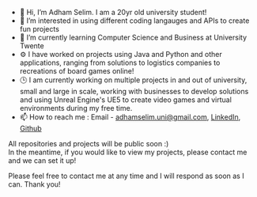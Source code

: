 - 👋 Hi, I’m Adham Selim. I am a 20yr old university student!
- 👀 I’m interested in using different coding langauges and APIs to create fun projects
- 🌱 I’m currently learning Computer Science and Business at University Twente
- ⚙️ I have worked on projects using Java and Python and other applications, ranging from solutions to logistics companies to recreations of board games online!
- 🕒 I am currently working on multiple projects in and out of university, small and large in scale, working with businesses to develop solutions and using Unreal Engine's UE5 to create video games and virtual environments during my free time.
- 📫 How to reach me : Email - adhamselim.uni@gmail.com, [LinkedIn](https://www.linkedin.com/in/adham-selim-a0b253214/), [Github](https://github.com/AdhamSelim23)

All repositories and projects will be public soon :)   
In the meantime, if you would like to view my projects, please contact me and we can set it up!

Please feel free to contact me at any time and I will respond as soon as I can. Thank you!

<!---
AdhamSelim23/AdhamSelim23 is a ✨ special ✨ repository because its `README.md` (this file) appears on your GitHub profile.
You can click the Preview link to take a look at your changes.
--->
